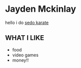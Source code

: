 # Jayden Mckinlay
hello i do [sedo karate](https://seido.co.nz/)
## WHAT I LIKE 
- food
- video games
- money!!

